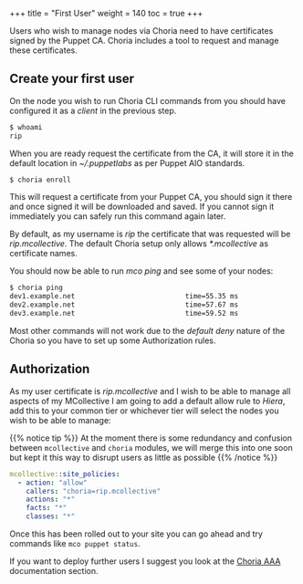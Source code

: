 +++
title = "First User"
weight = 140
toc = true
+++

Users who wish to manage nodes via Choria need to have certificates signed by the Puppet CA.  Choria includes a tool to request and manage these certificates.

## Create your first user

On the node you wish to run Choria CLI commands from you should have configured it as a _client_ in the previous step.

```bash
$ whoami
rip
```

When you are ready request the certificate from the CA, it will store it in the default location in _~/.puppetlabs_ as per Puppet AIO standards.

```bash
$ choria enroll
```

This will request a certificate from your Puppet CA, you should sign it there and once signed it will be downloaded and saved.  If you cannot sign it immediately you can safely run this command again later.

By default, as my username is _rip_ the certificate that was requested will be _rip.mcollective_.  The default Choria setup only allows _*.mcollective_ as certificate names.

You should now be able to run _mco ping_ and see some of your nodes:

```bash
$ choria ping
dev1.example.net                           time=55.35 ms
dev2.example.net                           time=57.67 ms
dev3.example.net                           time=59.52 ms
```

Most other commands will not work due to the _default deny_ nature of the Choria so you have to set up some Authorization rules.

## Authorization

As my user certificate is _rip.mcollective_ and I wish to be able to manage all aspects of my MCollective I am going to add a default allow rule to _Hiera_, add this to your common tier or whichever tier will select the nodes you wish to be able to manage:

{{% notice tip %}}
At the moment there is some redundancy and confusion between `mcollective` and `choria` modules, we will merge this into one soon but kept it this way to disrupt users as little as possible
{{% /notice %}}

```yaml
mcollective::site_policies:
  - action: "allow"
    callers: "choria=rip.mcollective"
    actions: "*"
    facts: "*"
    classes: "*"
```

Once this has been rolled out to your site you can go ahead and try commands like `mco puppet status`.

If you want to deploy further users I suggest you look at the [Choria AAA](../../configuration/aaa/) documentation section.
